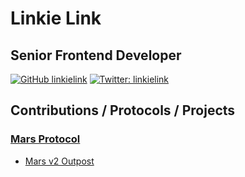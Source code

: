 # Linkie Link
## Senior Frontend Developer

[![GitHub linkielink](https://img.shields.io/github/followers/linkielink?label=follow&style=for-the-badge&logo=github)](https://github.com/linkielink)
[![Twitter: linkielink](https://img.shields.io/twitter/follow/linkielink?style=for-the-badge&logo=twitter)](https://twitter.com/linkielink)

## Contributions / Protocols / Projects
### [Mars Protocol](https://marsprotocol.io)
  - [Mars v2 Outpost](https://app.marsprotocol.io)
